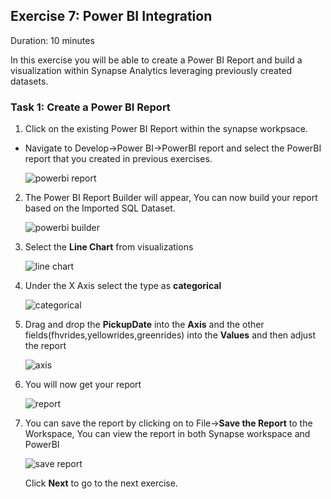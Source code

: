 ## Exercise 7: Power BI Integration

Duration: 10 minutes

In this exercise you will be able to create a Power BI Report and build a visualization within Synapse Analytics leveraging previously created datasets.

### Task 1: Create a Power BI Report

1. Click on the existing Power BI Report within the synapse workpsace.

  - Navigate to Develop->Power BI->PowerBI report and select the PowerBI report that you created in previous exercises.
  
    ![powerbi report](images/070.png)

2. The Power BI Report Builder will appear, You can now build your report based on the Imported SQL Dataset.

   ![powerbi builder](images/71.png)

3. Select the **Line Chart** from visualizations 

   ![line chart](images/visualization.png)

4. Under the X Axis select the type as **categorical**

   ![categorical](images/73.png)
   
5. Drag and drop the **PickupDate** into the **Axis** and the other fields(fhvrides,yellowrides,greenrides) into the **Values** and then adjust the report

   ![axis](images/axis.png)

6. You will now get your report

   ![report](images/074.png)

7. You can save the report by clicking on to File->**Save the Report** to the Workspace, You can view the report in both Synapse workspace and PowerBI

   ![save report](images/75.png)
   
   Click **Next** to go to the next exercise.

